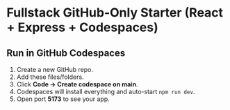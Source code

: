 # Fullstack GitHub-Only Starter (React + Express + Codespaces)

## Run in GitHub Codespaces
1. Create a new GitHub repo.
2. Add these files/folders.
3. Click **Code → Create codespace on main**.
4. Codespaces will install everything and auto-start `npm run dev`.
5. Open port **5173** to see your app.
